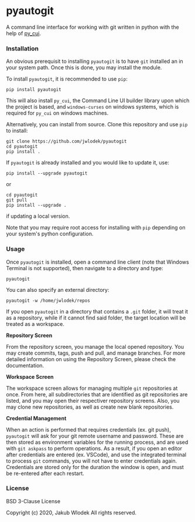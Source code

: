 # pyautogit

A command line interface for working with git written in python with the help of [py_cui](https://github.com/jwlodek/py_cui).

### Installation

An obvious prerequisit to installing `pyautogit` is to have `git` installed an in your system path. Once this is done, you may install the module.

To install `pyautogit`, it is recommended to use `pip`:
```
pip install pyautogit
```
This will also install `py_cui`, the Command Line UI builder library upon which the project is based, and `windows-curses` on windows systems, which is required for `py_cui` on windows machines.

Alternatively, you can install from source. Clone this repository and use `pip` to install:
```
git clone https://github.com/jwlodek/pyautogit
cd pyautogit
pip install .
```
If `pyautogit` is already installed and you would like to update it, use:
```
pip install --upgrade pyautogit
```
or
```
cd pyautogit
git pull
pip install --upgrade .
```
if updating a local version.


Note that you may require root access for installing with `pip` depending on your system's python configuration.

### Usage

Once `pyautogit` is installed, open a command line client (note that Windows Terminal is not supported), then navigate to a directory and type:
```
pyautogit
```
You can also specify an external directory:
```
pyautogit -w /home/jwlodek/repos
```
If you open `pyautogit` in a directory that contains a `.git` folder, it will treat it as a repository, while if it cannot find said folder, the target location will be treated as a workspace.

**Repository Screen**


From the repository screen, you manage the local opened repository. You may create commits, tags, push and pull, and manage branches. For more detailed information on using the Repository Screen, please check the documentation. 

**Workspace Screen**

The workspace screen allows for managing multiple `git` repositories at once. From here, all subdirectories that are identified as git repositories are listed, and you may open their respectiver repository screens. Also, you may clone new repositories, as well as create new blank repositories.

**Credential Management**

When an action is performed that requires credentials (ex. git push), `pyautogit` will ask for your git remote username and password. These are then stored as environment variables for the running process, and are used with `git askpass` to perform operations. As a result, if you open an editor after credentials are entered (ex. VSCode), and use the integrated terminal to process `git` commands, you will not have to enter credentials again. Credentials are stored only for the duration the window is open, and must be re-entered after each restart.

### License

BSD 3-Clause License

Copyright (c) 2020, Jakub Wlodek
All rights reserved.